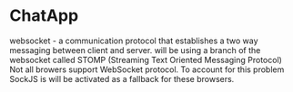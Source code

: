 # ChatApp

websocket - a communication protocol that establishes a two way messaging between client and server.
will be using a branch of the websocket called STOMP (Streaming Text Oriented Messaging Protocol)
Not all browers support WebSocket protocol.  To account for this problem SockJS is will be activated as a fallback for these browsers.
